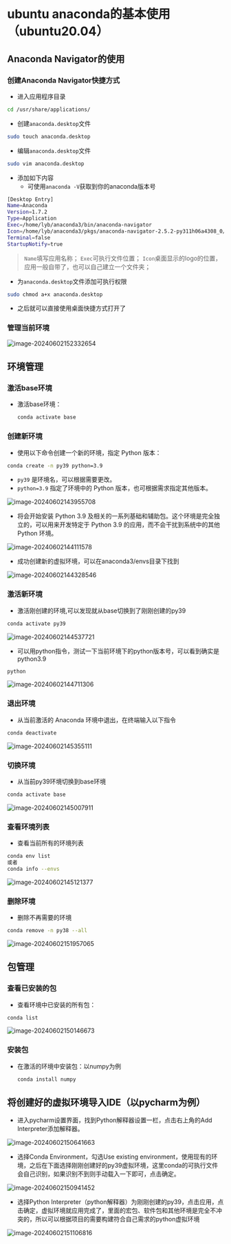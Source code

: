 # ubuntu anaconda的基本使用（ubuntu20.04）

## Anaconda Navigator的使用

### 创建Anaconda Navigator快捷方式

- 进入应用程序目录

```bash
cd /usr/share/applications/
```

- 创建`anaconda.desktop`文件

```bash
sudo touch anaconda.desktop
```

- 编辑`anaconda.desktop`文件

```bash
sudo vim anaconda.desktop
```

- 添加如下内容
  - 可使用`anaconda -V`获取到你的anaconda版本号

```bash
[Desktop Entry]
Name=Anaconda
Version=1.7.2
Type=Application
Exec=/home/lyb/anaconda3/bin/anaconda-navigator
Icon=/home/lyb/anaconda3/pkgs/anaconda-navigator-2.5.2-py311h06a4308_0/lib/python3.11/site-packages/anaconda_navigator/app/icons/Icon1024.png
Terminal=false
StartupNotify=true
```

>`Name`填写应用名称；
> `Exec`可执行文件位置；
> `Icon`桌面显示的logo的位置，应用一般自带了，也可以自己建立一个文件夹；

- 为`anaconda.desktop`文件添加可执行权限

```bash
sudo chmod a+x anaconda.desktop
```

- 之后就可以直接使用桌面快捷方式打开了

### 管理当前环境

![image-20240602152332654](/home/lyb/github/Typora_notes/image-20240602152332654.png)

## 环境管理

### 激活base环境

- 激活base环境：

  ```bash
  conda activate base
  ```

### 创建新环境

- 使用以下命令创建一个新的环境，指定 Python 版本：

```bash
conda create -n py39 python=3.9
```

- `py39` 是环境名，可以根据需要更改。
- `python=3.9` 指定了环境中的 Python 版本，也可根据需求指定其他版本。

![image-20240602143955708](/home/lyb/github/Typora_notes/image-20240602143955708.png)

- 将会开始安装 Python 3.9 及相关的一系列基础和辅助包。这个环境是完全独立的，可以用来开发特定于 Python 3.9 的应用，而不会干扰到系统中的其他 Python 环境。

![image-20240602144111578](/home/lyb/github/Typora_notes/image-20240602144111578.png)

- 成功创建新的虚拟环境，可以在anaconda3/envs目录下找到

![image-20240602144328546](/home/lyb/github/Typora_notes/image-20240602144328546.png)

### 激活新环境

- 激活刚创建的环境,可以发现就从base切换到了刚刚创建的py39

```bash
conda activate py39
```

![image-20240602144537721](/home/lyb/github/Typora_notes/image-20240602144537721.png)

- 可以用python指令，测试一下当前环境下的python版本号，可以看到确实是python3.9

```bash
python
```

![image-20240602144711306](/home/lyb/github/Typora_notes/image-20240602144711306.png)

### 退出环境

- 从当前激活的 Anaconda 环境中退出，在终端输入以下指令

```bash
conda deactivate
```

![image-20240602145355111](/home/lyb/github/Typora_notes/image-20240602145355111.png)

### 切换环境

- 从当前py39环境切换到base环境

```bash
conda activate base
```

![image-20240602145007911](/home/lyb/github/Typora_notes/image-20240602145007911.png)

### 查看环境列表

- 查看当前所有的环境列表

```bash
conda env list
或者
conda info --envs
```

![image-20240602145121377](/home/lyb/github/Typora_notes/image-20240602145121377.png)

### 删除环境

- 删除不再需要的环境

```bash
conda remove -n py38 --all
```

![image-20240602151957065](/home/lyb/github/Typora_notes/image-20240602151957065.png)

## 包管理

### 查看已安装的包

- 查看环境中已安装的所有包：

```bash
conda list
```

![image-20240602150146673](/home/lyb/github/Typora_notes/image-20240602150146673.png)

### 安装包

- 在激活的环境中安装包：以numpy为例

  ```bash
  conda install numpy
  ```

## 将创建好的虚拟环境导入IDE（以pycharm为例）

- 进入pycharm设置界面，找到Python解释器设置一栏，点击右上角的Add Interpreter添加解释器。

![image-20240602150641663](/home/lyb/github/Typora_notes/image-20240602150641663.png)

- 选择Conda Environment，勾选Use existing environment，使用现有的环境，之后在下面选择刚刚创建好的py39虚拟环境，这里conda的可执行文件会自己识别，如果识别不到则手动载入一下即可，点击确定。

![image-20240602150941452](/home/lyb/github/Typora_notes/image-20240602150941452.png)

- 选择Python Interpreter（python解释器）为刚刚创建的py39，点击应用，点击确定，虚拟环境就应用完成了，里面的宏包、软件包和其他环境是完全不冲突的，所以可以根据项目的需要构建符合自己需求的python虚拟环境

![image-20240602151106816](/home/lyb/github/Typora_notes/image-20240602151106816.png)